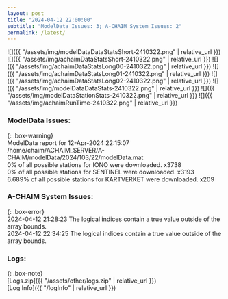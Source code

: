 ```yaml
---
layout: post
title: "2024-04-12 22:00:00"
subtitle: "ModelData Issues: 3; A-CHAIM System Issues: 2"
permalink: /latest/
---
```


![]({{ "/assets/img/modelDataDataStatsShort-2410322.png" | relative_url }})
![]({{ "/assets/img/achaimDataStatsShort-2410322.png" | relative_url }})
![]({{ "/assets/img/achaimDataStatsLong00-2410322.png" | relative_url }})
![]({{ "/assets/img/achaimDataStatsLong01-2410322.png" | relative_url }})
![]({{ "/assets/img/achaimDataStatsLong02-2410322.png" | relative_url }})
![]({{ "/assets/img/modelDataDataStats-2410322.png" | relative_url }})
![]({{ "/assets/img/modelDataStationStats-2410322.png" | relative_url }})
![]({{ "/assets/img/achaimRunTime-2410322.png" | relative_url }})


### ModelData Issues:  
  
{: .box-warning}  
 ModelData report for 12-Apr-2024 22:15:07   
 /home/chaim/ACHAIM_SERVER/A-CHAIM/modelData/2024/103/22/modelData.mat   
 0% of all possible stations for IONO were downloaded. x3738   
 0% of all possible stations for SENTINEL were downloaded. x3193   
 6.689% of all possible stations for KARTVERKET were downloaded. x209   
  
### A-CHAIM System Issues:  
  
{: .box-error}  
2024-04-12 21:28:23 The logical indices contain a true value outside of the array bounds.  
2024-04-12 22:34:25 The logical indices contain a true value outside of the array bounds.  

### Logs:  
  
{: .box-note}  
[Logs.zip]({{ "/assets/other/logs.zip" | relative_url }})  
[Log Info]({{ "/logInfo" | relative_url }})  
